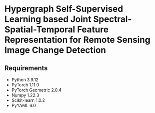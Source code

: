 # Hypergraph Self-Supervised Learning based Joint Spectral-Spatial-Temporal Feature Representation for Remote Sensing Image Change Detection

## Requirements
- Python 3.9.12
- PyTorch 1.11.0
- PyTorch Geometric 2.0.4
- Numpy 1.22.3
- Scikit-learn 1.0.2
- PyYAML 6.0 


